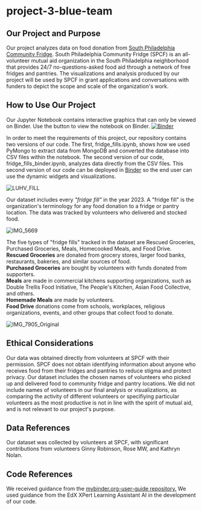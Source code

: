 # project-3-blue-team

## Our Project and Purpose
Our project analyzes data on food donation from [South Philadelphia Community Fridge](https://www.southphillyfridge.com). South Philadelphia Community Fridge (SPCF) is an all-volunteer mutual aid organization in the South Philadelphia neighborhood that provides 24/7 no-questions-asked food aid through a network of free fridges and pantries. The visualizations and analysis produced by our project will be used by SPCF in grant applications and conversations with funders to depict the scope and scale of the organization's work. 

## How to Use Our Project
Our Jupyter Notebook contains interactive graphics that can only be viewed on Binder. Use the button to view the notebook on Binder.
[![Binder](https://mybinder.org/badge_logo.svg)](https://mybinder.org/v2/gh/vjayne93/project-3-blue-team/HEAD?labpath=fridge_fills_binder.ipynb)

In order to meet the requirements of this project, our repository contains two versions of our code. The first, fridge_fills.ipynb, shows how we used PyMongo to extract data from MongoDB and converted the database into CSV files within the notebook. The second version of our code, fridge_fills_binder.ipynb, analyzes data directly from the CSV files. This second version of our code can be deployed in [Binder](https://mybinder.org/v2/gh/vjayne93/project-3-blue-team/HEAD?labpath=fridge_fills_binder.ipynb) so the end user can use the dynamic widgets and visualizations.  

![LUHV_FILL](https://github.com/vjayne93/project-3-blue-team/assets/152992214/faa4be10-6c31-4147-a5cd-9e6e1b88a756)

Our dataset includes every <i>"fridge fill"</i> in the year 2023. A "fridge fill" is the organization's terminology for any food donation to a fridge or pantry location. The data was tracked by volunteers who delivered and stocked food.  

![IMG_5669](https://github.com/vjayne93/project-3-blue-team/assets/152992214/3c586e3a-bc59-4f98-b290-f02d997ae32b)

The five types of "fridge fills" tracked in the dataset are Rescued Groceries, Purchased Groceries, Meals, Homecooked Meals, and Food Drive. <br>
<b>Rescued Groceries</b> are donated from grocery stores, larger food banks, restaurants, bakeries, and similar sources of food. <br>
<b>Purchased Groceries</b> are bought by volunteers with funds donated from supporters. <br>
<b>Meals</b> are made in commercial kitchens supporting organizations, such as Double Trellis Food Initiative, The People's Kitchen, Asian Food Collective, and others.<br>
<b>Homemade Meals</b> are made by volunteers. <br>
<b>Food Drive</b> donations come from schools, workplaces, religious organizations, events, and other groups that collect food to donate. <br>

![IMG_7905_Original](https://github.com/vjayne93/project-3-blue-team/assets/152992214/21d9122c-c59b-4cf8-9557-1b54dd5e4d0c)

## Ethical Considerations
Our data was obtained directly from volunteers at SPCF with their permission. SPCF does not obtain identifying information about anyone who receives food from their fridges and pantries to reduce stigma and protect privacy. Our dataset includes the chosen names of volunteers who picked up and delivered food to community fridge and pantry locations. We did not include names of volunteers in our final analysis or visualizations, as comparing the activity of different volunteers or specifiying particular volunteers as the most productive is not in line with the spirit of mutual aid, and is not relevant to our project's purpose. 

## Data References
Our dataset was collected by volunteers at SPCF, with significant contributions from volunteers Ginny Robinson, Rose MW, and Kathryn Nolan. 

## Code References
We received guidance from the [mybinder.org-user-guide repository.](https://github.com/jupyterhub/mybinder.org-user-guide) We used guidance from the EdX XPert Learning Assistant AI in the development of our code. 
